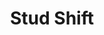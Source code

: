 ---
title: 'Stud Shift'
image: 'image.png'
redirect: 'techs/collections/offsets/function:stud_shift'

content:
    items: 
        - '@taxonomy.function': 'stud_shift'
    filter:
        published: true
        type: 'tech' 
---